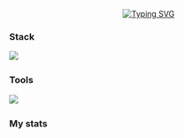  <div id="greet" align="center">
    <a href="https://git.io/typing-svg"><img src="https://readme-typing-svg.demolab.com?font=Fira+Code&duration=3500&pause=100&color=10FF00&background=000000&center=true&vCenter=true&width=435&height=75&lines=Hi+there;It's+magaoutside;%F0%9F%91%A8%E2%80%8D%F0%9F%92%BB" alt="Typing SVG" /></a>
</div>

### Stack
<img src="https://skillicons.dev/icons?i=py,sklearn,tensorflow,pytorch,opencv,fastapi,bots,cpp,linux,git,docker,bash,html,css,js,lua,mysql,sqlite"/>&nbsp;

### Tools
<img src="https://skillicons.dev/icons?i=vscode,visualstudio,pycharm,github,figma,ai,photoshop,arduino,raspberrypi,blender,robloxstudio,discord,arch,ubuntu"/>&nbsp;

### My stats
<div id="stat" align="center">
    <img src="http://github-profile-summary-cards.vercel.app/api/cards/profile-details?username=magaoutside&theme=2077" alt=""/>
    <img src="http://github-profile-summary-cards.vercel.app/api/cards/most-commit-language?username=magaoutside&theme=2077" alt=""/>
    <img src="https://github-readme-stats.vercel.app/api?username=magaoutside&show_icons=true&theme=tokyonight" alt=""/>
</div>
